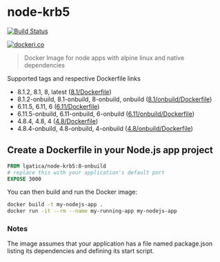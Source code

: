 # node-krb5

[![Build Status](https://travis-ci.org/lgaticaq/node-krb5.svg?branch=master)](https://travis-ci.org/lgaticaq/node-krb5)

[![dockeri.co](http://dockeri.co/image/lgatica/node-krb5)](https://hub.docker.com/r/lgatica/node-krb5/)

> Docker Image for node apps with alpine linux and native dependencies

Supported tags and respective Dockerfile links

- 8.1.2, 8.1, 8, latest ([8.1/Dockerfile](https://github.com/lgaticaq/node-krb5/blob/master/8.1.2/Dockerfile))
- 8.1.2-onbuild, 8.1-onbuild, 8-onbuild, onbuild ([8.1/onbuild/Dockerfile](https://github.com/lgaticaq/node-krb5/blob/master/8.1.2/onbuild/Dockerfile))
- 6.11.5, 6.11, 6 ([6.11/Dockerfile](https://github.com/lgaticaq/node-krb5/blob/master/6.11.5/Dockerfile))
- 6.11.5-onbuild, 6.11-onbuild, 6-onbuild ([6.11/onbuild/Dockerfile](https://github.com/lgaticaq/node-krb5/blob/master/6.11.5/onbuild/Dockerfile))
- 4.8.4, 4.8, 4 ([4.8/Dockerfile](https://github.com/lgaticaq/node-krb5/blob/master/4.8.4/Dockerfile))
- 4.8.4-onbuild, 4.8-onbuild, 4-onbuild ([4.8/onbuild/Dockerfile](https://github.com/lgaticaq/node-krb5/blob/master/4.8.4/onbuild/Dockerfile))

## Create a Dockerfile in your Node.js app project
```dockerfile
FROM lgatica/node-krb5:8-onbuild
# replace this with your application's default port
EXPOSE 3000
```

You can then build and run the Docker image:

```bash
docker build -t my-nodejs-app .
docker run -it --rm --name my-running-app my-nodejs-app
```

### Notes
The image assumes that your application has a file named package.json listing its dependencies and defining its start script.
